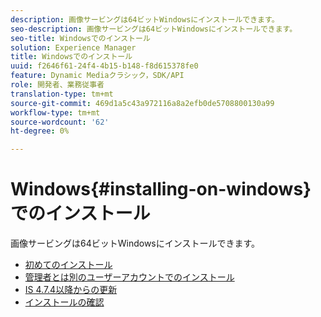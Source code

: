 ```yaml
---
description: 画像サービングは64ビットWindowsにインストールできます。
seo-description: 画像サービングは64ビットWindowsにインストールできます。
seo-title: Windowsでのインストール
solution: Experience Manager
title: Windowsでのインストール
uuid: f2646f61-24f4-4b15-b148-f8d615378fe0
feature: Dynamic Mediaクラシック，SDK/API
role: 開発者、業務従事者
translation-type: tm+mt
source-git-commit: 469d1a5c43a972116a8a2efb0de5708800130a99
workflow-type: tm+mt
source-wordcount: '62'
ht-degree: 0%

---
```



# Windows{#installing-on-windows}でのインストール

画像サービングは64ビットWindowsにインストールできます。

* [初めてのインストール](t-first-time-installation-win.md)
* [管理者とは別のユーザーアカウントでのインストール](t-diff-account-win.md)
* [IS 4.7.4以降からの更新](t-update-win.md)
* [インストールの確認](t-verify-win.md)
